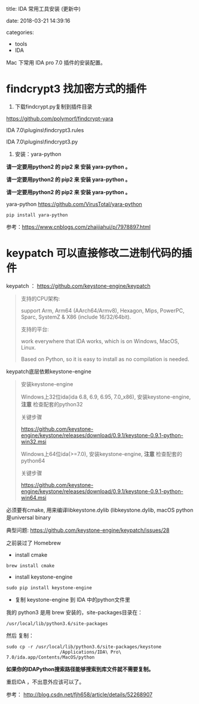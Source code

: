 
title: IDA 常用工具安装 (更新中)

date: 2018-03-21 14:39:16

categories:
- tools
- IDA


Mac 下常用 IDA pro 7.0 插件的安装配置。



# findcrypt3 找加密方式的插件

1. 下载findcrypt.py复制到插件目录

https://github.com/polymorf/findcrypt-yara

IDA 7.0\plugins\findcrypt3.rules

IDA 7.0\plugins\findcrypt3.py

1. 安装：yara-python 



**请一定要用python2 的 pip2 来 安装 yara-python 。**

**请一定要用python2 的 pip2 来 安装 yara-python 。**

**请一定要用python2 的 pip2 来 安装 yara-python 。**



yara-python https://github.com/VirusTotal/yara-python

`pip install yara-python`



参考：https://www.cnblogs.com/zhaijiahui/p/7978897.html



# keypatch 可以直接修改二进制代码的插件

keypatch ： https://github.com/keystone-engine/keypatch

> 支持的CPU架构: 
>
> support Arm, Arm64 (AArch64/Armv8), Hexagon, Mips, PowerPC, Sparc, SystemZ & X86 (include 16/32/64bit).
>
> 支持的平台: 
>
> work everywhere that IDA works, which is on Windows, MacOS, Linux.
>
> Based on Python, so it is easy to install as no compilation is needed.

keypatch底层依赖keystone-engine

> 安装keystone-engine
>
> Windows上32位ida(ida 6.8, 6.9, 6.95, 7.0_x86), 安装keystone-engine, **注意** 检查配套的python32
>
> 关键步骤 
>
> https://github.com/keystone-engine/keystone/releases/download/0.9.1/keystone-0.9.1-python-win32.msi
>
> Windows上64位ida(>=7.0), 安装keystone-engine, **注意** 检查配套的python64
>
> 关键步骤 
>
> https://github.com/keystone-engine/keystone/releases/download/0.9.1/keystone-0.9.1-python-win64.msi

必须要有cmake, 用来编译libkeystone.dylib (libkeystone.dylib, macOS python是universal binary

典型问题: https://github.com/keystone-engine/keypatch/issues/28 

之前装过了 Homebrew 

- install cmake

```shell
brew install cmake
```

- install keystone-engine

```
sudo pip install keystone-engine
```

- 复制 keystone-engine 到 IDA 中的python文件里

我的 python3 是用 brew 安装的，site-packages目录在：

```
/usr/local/lib/python3.6/site-packages
```

然后 复制：

```
sudo cp -r /usr/local/lib/python3.6/site-packages/keystone 
					/Applications/IDA\ Pro\ 7.0/ida.app/Contents/MacOS/python 
```

**如果你的IDAPython搜索路径能够搜索到库文件就不需要复制。**

重启IDA ，不出意外应该可以了。



参考： http://blog.csdn.net/fjh658/article/details/52268907